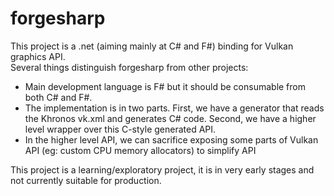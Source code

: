 # forgesharp

This project is a .net (aiming mainly at C# and F#) binding for Vulkan graphics API.  
Several things distinguish forgesharp from other projects:

* Main development language is F# but it should be consumable from both C# and F#.
* The implementation is in two parts. First, we have a generator that reads the Khronos vk.xml and generates C# code.  Second, we have a higher level wrapper
over this C-style generated API. 
* In the higher level API, we can sacrifice exposing some parts of Vulkan API (eg: custom CPU memory allocators) to simplify API


This project is a learning/exploratory project, it is in very early stages and not currently suitable for production. 


